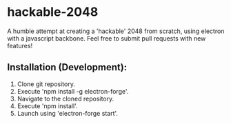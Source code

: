 # hackable-2048

A humble attempt at creating a 'hackable' 2048 from scratch, using electron with a javascript backbone.
Feel free to submit pull requests with new features!

## Installation (Development):

1. Clone git repository.
2. Execute 'npm install -g electron-forge'.
3. Navigate to the cloned repository.
4. Execute 'npm install'.
5. Launch using 'electron-forge start'.
